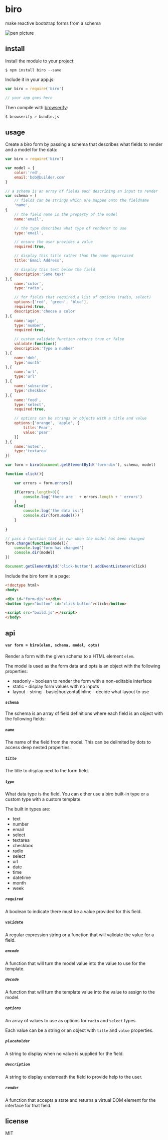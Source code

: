 biro
====

make reactive bootstrap forms from a schema

![pen picture](https://github.com/binocarlos/biro/raw/master/penparts.jpg "pen picture")

## install

Install the module to your project:

```
$ npm install biro --save
```

Include it in your app.js:

```js
var biro = require('biro')

// your app goes here
```

Then compile with [browserify](https://github.com/substack/node-browserify):

```bash
$ browserify > bundle.js
```

## usage

Create a biro form by passing a schema that describes what fields to render and a model for the data:

```js
var biro = require('biro')

var model = {
	color:'red',
	email:'bob@builder.com'
}

// a schema is an array of fields each describing an input to render
var schema = [
	// fields can be strings which are mapped onto the fieldname
	'name',
{
	// the field name is the property of the model
	name:'email',

	// the type describes what type of renderer to use
	type:'email',

	// ensure the user provides a value
	required:true,

	// display this title rather than the name uppercased
	title:'Email Address',

	// display this text below the field
	description:'Some text'
},{
	name:'color',
	type:'radio',

	// for fields that required a list of options (radio, select)
	options:['red', 'green', 'blue'],
	required:true,
	description:'choose a color'
},{
	name:'age',
	type:'number',
	required:true,

	// custom validate function returns true or false
	validate:function()
	description:'Type a number'
},{
	name:'dob',
	type:'month'
},{
	name:'url',
	type:'url'
},{
	name:'subscribe',
	type:'checkbox'
},{
	name:'food',
	type:'select',
	required:true,

	// options can be strings or objects with a title and value
	options:['orange', 'apple', {
		title:'Pear',
		value:'pear'
	}]
},{
	name:'notes',
	type:'textarea'
}]

var form = biro(document.getElementById('form-div'), schema, model)

function click(){

	var errors = form.errors()

	if(errors.length>0){
		console.log('there are ' + errors.length + ' errors')
	}
	else{
		console.log('the data is:')
		console.dir(form.model())
	}
	
}

// pass a function that is run when the model has been changed
form.change(function(model){
	console.log('form has changed')
	console.dir(model)
})

document.getElementById('click-button').addEventListener(click)
```

Include the biro form in a page:

```html
<!doctype html>
<body>

<div id="form-div"></div>
<button type="button" id="click-button">click</button>

<script src="build.js"></script>
</body>
```

## api

#### `var form = biro(elem, schema, model, opts)`

Render a form with the given schema to a HTML element `elem`.

The model is used as the form data and opts is an object with the following properties:

 * readonly - boolean to render the form with a non-editable interface
 * static - display form values with no inputs
 * layout - string - basic|horizontal|inline - decide what layout to use

#### `schema`

The schema is an array of field definitions where each field is an object with the following fields:

##### `name`

The name of the field from the model.  This can be delimited by dots to access deep nested properties.

##### `title`

The title to display next to the form field.

##### `type`

What data type is the field.  You can either use a biro built-in type or a custom type with a custom template.

The built in types are:

 * text
 * number
 * email
 * select
 * textarea
 * checkbox
 * radio
 * select
 * url
 * date
 * time
 * datetime
 * month
 * week

##### `required`

A boolean to indicate there must be a value provided for this field.

##### `validate`

A regular expression string or a function that will validate the value for a field.

##### `encode`

A function that will turn the model value into the value to use for the template.

##### `decode`

A function that will turn the template value into the value to assign to the model.

##### `options`

An array of values to use as options for `radio` and `select` types.

Each value can be a string or an object with `title` and `value` properties.

##### `placeholder`

A string to display when no value is supplied for the field.

##### `description`

A string to display underneath the field to provide help to the user.

##### `render`

A function that accepts a state and returns a virtual DOM element for the interface for that field.

## license

MIT